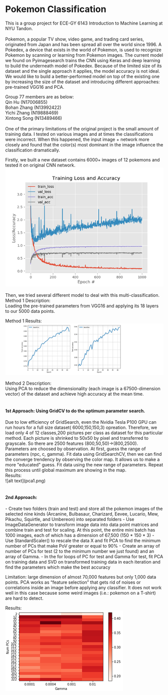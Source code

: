 # Pokemon Classification
This is a group project for ECE-GY 6143 Introduction to Machine Learning at NYU Tandon.<br />
<br />
Pokemon, a popular TV show, video game, and trading card series, originated from Japan
and has been spread all over the world since 1996. A Pokedex, a device that exists in the
world of Pokemon, is used to recognize Pokemon by scanning or learning from Pokemon
images. The current model we found on Pyimagesearch trains the CNN using Keras and
deep learning to build the underneath model of Pokedex. Because of the limited size of its
dataset and the single approach it applies, the model accuracy is not ideal. We would like to
build a better-performed model on top of the existing one by increasing the size of the
dataset and introducing different approaches: pre-trained VGG16 and PCA.

Group 77 members are as below: <br />
Qin Hu (N17006855) <br />
Bohan Zhang (N13992422) <br />
Yichi Zhang (N19888469) <br />
Xintong Song (N13489466) <br />
<br />
One of the primary limitations of the original project is the small amount of training data. I tested on various 
images and at times the classifications were incorrect. When this happened, the input image + network more closely 
and found that the color(s) most dominant in the image influence the classification dramatically. 

Firstly, we built a new dataset contains 6000+ images of 12 pokemons and tested it on original CNN network.
<br />
![alt text](cnn_new_dataset.png) <br />
<br />
Then, we tried several different model to deal with this multi-classification.
<br />
Method 1 Description: <br />
Loading the pre-trained parameters from VGG16 and applying its 18 layers to our 5000 data points.

Method 1 Results: <br />
![alt text](agg.png) <br />

Method 2 Description: <br />
Using PCA to reduce the dimensionality (each image is a 67500-dimension vector) of the dataset and achieve high accuracy at the mean time. <br />
<br/>
<h4>1st Approach: Using GridCV to do the optimum parameter search.<br /></h4>
Due to low efficiency of GridSearch, even the Nvidia Tesla P100 GPU can run hours for a full size dataset( 6000,150,150,3) opreation. Therefore, we load only 4 of 12 classes,200 pictures per class as dataset for this particular method. Each picture is shrinked to 50x50 by pixel and transferred to grayscale. So there are 2500 features (800,50,50)->(800,2500).<br />
Parameters are choosed by observation. At first, guess the range of parameters (npc, c, gamma). Fit data using GridSearchCV, then we can find the converge trendency by observing the color map. It allows us to make a more "educated" guess. Fit data using the new range of parameters. Repeat this process until global maximum are showing in the map.<br />
Results: <br />
![alt text](pca1.png) <br />
<br/>
<h4>2nd Approach: <br /></h4>
- Create two folders (train and test) and store all the pokemon images of the selected nine kinds (Arcanine, Bulbasaur, Charizard, Eevee, Lucario, Mew, Pikachu, Squirtle, and Umbereon) into separated folders
- Use ImageDataGenerator to transform image data into data point matrices and combine train and test for scaling. At this point, the entire mini batch has 1000 images, each of which has a dimension of 67,500 (150 * 150 * 3)
- Use StandardScaler() to rescale the data X and fit PCA to find the minimum number of PCs that make PoV greater or equal to 90%
- Create an array of number of PCs for test (2 to the minimum number we just found) and an array of Gamma.
- In the for loops of PC for test and Gamma for test, fit PCA on training data and SVD on transformed training data in each iteration and find the parameters which make the best accuracy <br />

Limitation: large dimension of almost 70,000 features but only 1,000 data points. PCA works as “feature selection” that gets rid of noises or correlations inside an image before applying any classifier. It does not work well in this case because some weird images (i.e.: pokemon on a T-shirt) are hard to detect. <br />

Results: <br />
![alt text](pca2.png) <br />
